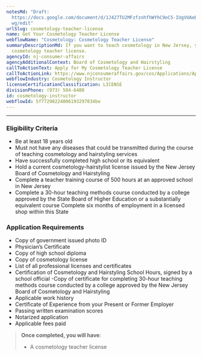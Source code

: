 ```yaml
---
notesMd: "Draft:
  https://docs.google.com/document/d/1J427TU2MFzfznhfhWYhC9oC5-IUgVUAeBfMeX8iGx\
  wg/edit"
urlSlug: cosmetology-teacher-license
name: Get Your Cosmetology Teacher License
webflowName: "Cosmetology: Cosmetology Teacher License"
summaryDescriptionMd: If you want to teach cosmetology in New Jersey, you need a
  cosmetology teacher license.
agencyId: nj-consumer-affairs
agencyAdditionalContext: Board of Cosmetology and Hairstyling
callToActionText: Apply for My Cosmetology Teacher License
callToActionLink: https://www.njconsumeraffairs.gov/cos/Applications/Application-for-Authorization-to-Sit-for-the-Examination-and-for-Licensure.pdf
webflowIndustry: Cosmetology Instructor
licenseCertificationClassification: LICENSE
divisionPhone: (973) 504-6400
id: cosmetology-instructor
webflowId: 5f77298224006193297834be
---
```

- - -

### Eligibility Criteria

* Be at least 18 years old 
* Must not have any diseases that could be transmitted during the course of teaching cosmetology and hairstyling services
* Have successfully completed high school or its equivalent
* Hold a current cosmetology-hairstylist license issued by the New Jersey Board of Cosmetology and Hairstyling
* Complete a teacher training course of 500 hours at an approved school in New Jersey
* Complete a 30-hour teaching methods course conducted by a college approved by the State Board of Higher Education or a substantially equivalent course
  Complete six months of employment in a licensed shop within this State

### Application Requirements

* Copy of government issued photo ID
* Physician’s Certificate 
* Copy of high school diploma
* Copy of cosmetology license
* List of all professional licenses and certificates 
* Certification of Cosmetology and Hairstyling School Hours, signed by a school official
  -Copy of certificate for completing 30-hour teaching methods course conducted by a college approved by the New Jersey Board of Cosmetology and Hairstyling
* Applicable work history
* Certificate of Experience from your Present or Former Employer
* Passing written examination scores
* Notarized application
* Applicable fees paid

> **Once completed, you will have**:
>
> * A cosmetology teacher license